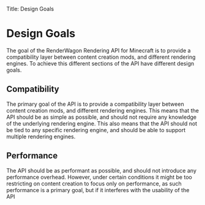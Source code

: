 Title: Design Goals

# Design Goals
The goal of the RenderWagon Rendering API for Minecraft is to provide a compatibility layer between content creation mods, and different rendering engines.
To achieve this different sections of the API have different design goals.

## Compatibility
The primary goal of the API is to provide a compatibility layer between content creation mods, and different rendering engines.
This means that the API should be as simple as possible, and should not require any knowledge of the underlying rendering engine.
This also means that the API should not be tied to any specific rendering engine, and should be able to support multiple rendering engines.

## Performance
The API should be as performant as possible, and should not introduce any performance overhead.
However, under certain conditions it might be too restricting on content creation to focus only on performance, as such performance is a primary goal, but if it interferes with the usability of the API